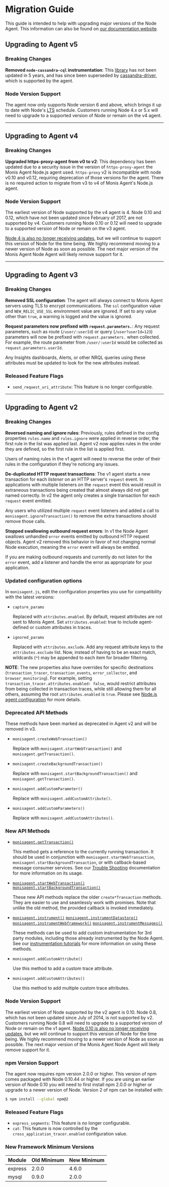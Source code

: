 
# Migration Guide
This guide is intended to help with upgrading major versions of the Node Agent.
This information can also be found on [our documentation website][upgrade-doc].

## Upgrading to Agent v5

### Breaking Changes

**Removed `node-cassandra-cql` instrumentation**: This [library][node-cassandra-cql]
has not been updated in 5 years, and has since been superseded by [cassandra-driver](https://www.npmjs.com/package/cassandra-driver), which is supported by the agent.

### Node Version Support

The agent now only supports Node version 6 and above, which brings it up to date
with Node's [LTS][node-lts-schedule] schedule. Customers running Node 4.x or 5.x
will need to upgrade to a supported version of Node or remain on the v4 agent.

--------------------------------------------------------------------------------

## Upgrading to Agent v4

### Breaking Changes

**Upgraded https-proxy-agent from v0 to v2**: This dependency has been updated
due to a security issue in the version of `https-proxy-agent` the Monis Agent Node.js
agent used. `https-proxy` v2 is incompatible with node v0.10 and v0.12,
requiring deprecation of those versions for the agent. There is no required
action to migrate from v3 to v4 of Monis Agent's Node.js agent.

### Node Version Support
The earliest version of Node supported by the v4 agent is 4. Node 0.10 and 0.12,
which have not been updated since February of 2017, are not supported by v4.
Customers running Node 0.10 or 0.12 will need to upgrade to a supported version
of Node or remain on the v3 agent.

[Node 4 is also no longer receiving updates][node-lts-schedule], but we will
continue to support this version of Node for the time being. We highly recommend
moving to a newer version of Node as soon as possible. The next major version of
the Monis Agent Node Agent will likely remove support for it.

--------------------------------------------------------------------------------

## Upgrading to Agent v3

### Breaking Changes

**Removed SSL configuration**: The agent will always connect to Monis Agent
servers using TLS to encrypt communications. The `ssl` configuration value and
`NEW_RELIC_USE_SSL` environment value are ignored. If set to any value other
than `true`, a warning is logged and the value is ignored.

**Request parameters now prefixed with `request.parameters.`**: Any request
parameters, such as route (`/user/:userId`) or query (`/user?userId=123`)
parameters will now be prefixed with `request.parameters.` when collected. For
example, the route parameter from `/user/:userId` would be collected as
`request.parameters.userId`.

Any Insights dashboards, Alerts, or other NRQL queries using these attributes
must be updated to look for the new attributes instead.

### Released Feature Flags

* `send_request_uri_attribute`: This feature is no longer configurable.

--------------------------------------------------------------------------------

## Upgrading to Agent v2

### Breaking Changes

**Reversed naming and ignore rules**: Previously, rules defined in the config
properties `rules.name` and `rules.ignore` were applied in reverse order, the
first rule in the list was applied last. Agent v2 now applies rules in the
order they are defined, so the first rule in the list is applied first.

Users of naming rules in the v1 agent will need to reverse the order of their
rules in the configuration if they're noticing any issues.

**De-duplicated HTTP request transactions**: The v1 agent starts a new
transaction for each _listener_ on an HTTP server's `request` event. In
applications with multiple listeners on the `request` event this would result
in extraneous transactions being created that almost always did not get named
correctly. In v2 the agent only creates a single transaction for each `request`
event emitted.

Any users who utilized multiple `request` event listeners and added a call to
`monisagent.ignoreTransaction()` to remove the extra transactions should remove
those calls.

**Stopped swallowing outbound request errors**: In v1 the Node Agent swallows
unhandled `error` events emitted by outbound HTTP request objects. Agent v2
removed this behavior in favor of not changing normal Node execution, meaning
the `error` event will always be emitted.

If you are making outbound requests and currently do not listen for the `error`
event, add a listener and handle the error as appropriate for your application.

### Updated configuration options

In `monisagent.js`, edit the configuration properties you use for compatibility
with the latest versions:

* `capture_params`

  Replaced with `attributes.enabled`. By default, request attributes are not
  sent to Monis Agent. Set `attributes.enabled`: true to include agent-defined or
  custom attributes in traces.

* `ignored_params`

  Replaced with `attributes.exclude`. Add any request attribute keys to the
  `attributes.exclude` list. Now, instead of having to be an exact match,
  wildcards (`*`) may be appended to each item for broader filtering.

**NOTE**: The new properties also have overrides for specific destinations
(`transaction_tracer`, `transaction_events`, `error_collector`, and
`browser_monitoring`). For example, setting
`transaction_tracer.attributes.enabled: false`, would restrict attributes from
being collected in transaction traces, while still allowing them for all others,
assuming the root `attributes.enabled` is `true`. Please see
[Node.js agent configuration](https://docs.monisagent.com/docs/agents/nodejs-agent/installation-configuration/nodejs-agent-configuration)
for more details.

### Deprecated API Methods
These methods have been marked as deprecated in Agent v2 and will be removed in
v3.

* `monisagent.createWebTransaction()`

  Replace with `monisagent.startWebTransaction()` and `monisagent.getTransaction()`.

* `monisagent.createBackgroundTransaction()`

  Replace with `monisagent.startBackgroundTransaction()` and `monisagent.getTransaction()`.

* `monisagent.addCustomParameter()`

  Replace with `monisagent.addCustomAttribute()`.

* `monisagent.addCustomParameters()`

  Replace with `monisagent.addCustomAttributes()`.

### New API Methods

* [`monisagent.getTransaction()`](https://monisagent.github.io/node-monisagent/docs/API.html#getTransaction)

  This method gets a reference to the currently running transaction. It should
  be used in conjunction with `monisagent.startWebTransaction`,
  `monisagent.startBackgroundTransaction`, or with callback-based message
  consumer services. See our [Trouble Shooting][messaging-troubleshooting-doc]
  documentation for more information on its usage.

* [`monisagent.startWebTransaction()`](https://monisagent.github.io/node-monisagent/docs/API.html#startWebTransaction)
  [`monisagent.startBackgroundTransaction()`](https://monisagent.github.io/node-monisagent/docs/API.html#startBackgroundTransaction)

  These new API methods replace the older `create*Transaction` methods. They
  are easier to use and seamlessly work with promises. Note that unlike the old
  method, the provided callback is invoked immediately.

* [`monisagent.instrument()`](https://monisagent.github.io/node-monisagent/docs/API.html#instrument)
  [`monisagent.instrumentDatastore()`](https://monisagent.github.io/node-monisagent/docs/API.html#instrumentDatastore)
  [`monisagent.instrumentWebframework()`](https://monisagent.github.io/node-monisagent/docs/API.html#instrumentWebframework)
  [`monisagent.instrumentMessages()`](https://monisagent.github.io/node-monisagent/docs/API.html#instrumentMessages)

  These methods can be used to add custom instrumentation for 3rd party modules,
  including those already instrumented by the Node Agent. See our
  [instrumentation tutorials][instrumentation-tutorial] for more information
  on using these methods.

* `monisagent.addCustomAttribute()`

  Use this method to add a custom trace attribute.

* `monisagent.addCustomAttributes()`

  Use this method to add multiple custom trace attributes.

### Node Version Support
The earliest version of Node supported by the v2 agent is 0.10. Node 0.8, which
has not been updated since July of 2014, is not supported by v2. Customers
running Node 0.8 will need to upgrade to a supported version of Node or remain
on the v1 agent. [Node 0.10 is also no longer receiving updates][node-lts-schedule],
but we will continue to support this version of Node for the time being. We
highly recommend moving to a newer version of Node as soon as possible. The
next major version of the Monis Agent Node Agent will likely remove support for
it.

### npm Version Support
The agent now requires npm version 2.0.0 or higher. This version of npm comes
packaged with Node 0.10.44 or higher. If you are using an earlier version of
Node 0.10 you will need to first install npm 2.0.0 or higher or upgrade to a
newer version of Node. Version 2 of npm can be installed with:

```sh
$ npm install --global npm@2
```

### Released Feature Flags
* `express_segments`: This feature is no longer configurable.
* `cat`: This feature is now controlled by the `cross_application_tracer.enabled`
  configuration value.

### New Framework Minimum Versions

| Module  | Old Minimum | New Minimum |
|---------|-------------|-------------|
| express | 2.0.0 | 4.6.0 |
| mysql   | 0.9.0 | 2.0.0 |


[upgrade-doc]: https://docs.monisagent.com/docs/agents/nodejs-agent/installation-configuration/upgrade-node-agent-versions
[messaging-troubleshooting-doc]: https://docs.monisagent.com/docs/agents/nodejs-agent/troubleshooting/troubleshoot-message-consumers
[instrumentation-tutorial]: https://monisagent.github.io/node-monisagent/docs/tutorial-Instrumentation-Basics.html
[node-lts-schedule]: https://github.com/nodejs/LTS/tree/2b4253#lts-schedule1
[node-cassandra-cql]: https://www.npmjs.com/package/node-cassandra-cql
